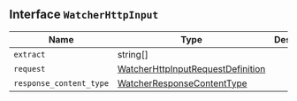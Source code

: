## Interface `WatcherHttpInput`

| Name | Type | Description |
| - | - | - |
| `extract` | string[] | &nbsp; |
| `request` | [WatcherHttpInputRequestDefinition](./WatcherHttpInputRequestDefinition.md) | &nbsp; |
| `response_content_type` | [WatcherResponseContentType](./WatcherResponseContentType.md) | &nbsp; |
